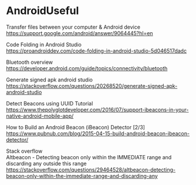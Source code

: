 # AndroidUseful

Transfer files between your computer & Android device <br />
https://support.google.com/android/answer/9064445?hl=en <br />

Code Folding in Android Studio <br />
https://proandroiddev.com/code-folding-in-android-studio-5d046517dadc <br />

Bluetooth overview<br />
https://developer.android.com/guide/topics/connectivity/bluetooth <br />

Generate signed apk android studio<br />
https://stackoverflow.com/questions/20268520/generate-signed-apk-android-studio <br />

Detect Beacons using UUID Tutorial<br />
https://www.thepolyglotdeveloper.com/2016/07/support-ibeacons-in-your-native-android-mobile-app/<br />

How to Build an Android Beacon (iBeacon) Detector [2/3] <br />
https://www.pubnub.com/blog/2015-04-15-build-android-beacon-ibeacon-detector/ <br />

Stack overflow <br />
Altbeacon - Detecting beacon only within the IMMEDIATE range and discarding any outside this range <br />
https://stackoverflow.com/questions/29464528/altbeacon-detecting-beacon-only-within-the-immediate-range-and-discarding-any<br />
